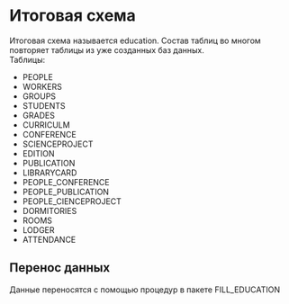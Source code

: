 # Итоговая схема
Итоговая схема называется education. Состав таблиц во многом повторяет таблицы из уже созданных баз данных.  
Таблицы:
- PEOPLE
- WORKERS
- GROUPS
- STUDENTS
- GRADES
- CURRICULM
- CONFERENCE
- SCIENCEPROJECT
- EDITION
- PUBLICATION
- LIBRARYCARD
- PEOPLE_CONFERENCE
- PEOPLE_PUBLICATION
- PEOPLE_CIENCEPROJECT
- DORMITORIES
- ROOMS
- LODGER
- ATTENDANCE

## Перенос данных
Данные переносятся с помощью процедур в пакете FILL_EDUCATION
